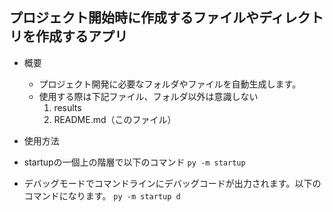 ## プロジェクト開始時に作成するファイルやディレクトリを作成するアプリ

- 概要
  - プロジェクト開発に必要なフォルダやファイルを自動生成します。 
  - 使用する際は下記ファイル、フォルダ以外は意識しない
    1. results
    2. README.md（このファイル）

- 使用方法
- startupの一個上の階層で以下のコマンド
`py -m startup` 
- デバッグモードでコマンドラインにデバッグコードが出力されます。以下のコマンドになります。
`py -m startup d`
